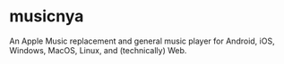 # musicnya

An Apple Music replacement and general music player for Android, iOS, Windows, MacOS, Linux, and (technically) Web. 
